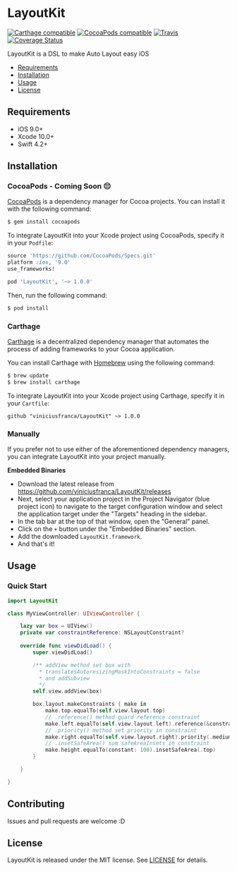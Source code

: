 # LayoutKit

[![Carthage compatible](https://img.shields.io/badge/Carthage-compatible-4BC51D.svg?style=flat)](https://github.com/Carthage/Carthage)
[![CocoaPods compatible](https://img.shields.io/cocoapods/v/LayoutKit.svg)](https://cocoapods.org/pods/LayoutKit)
[![Travis](https://img.shields.io/travis/viniciusfranca/LayoutKit/master.svg)](https://travis-ci.org/viniciusfranca/LayoutKit/branches)
[![Coverage Status](https://coveralls.io/repos/github/viniciusfranca/LayoutKit/badge.svg?branch=master)](https://coveralls.io/github/viniciusfranca/LayoutKit?branch=master)

LayoutKit is a DSL to make Auto Layout easy iOS

- [Requirements](#requirements)
- [Installation](#installation)
- [Usage](#usage)
- [License](#license)

## Requirements

- iOS 9.0+
- Xcode 10.0+
- Swift 4.2+

## Installation

### CocoaPods - Coming Soon 😔

[CocoaPods](http://cocoapods.org) is a dependency manager for Cocoa projects. You can install it with the following command:

```bash
$ gem install cocoapods
```

To integrate LayoutKit into your Xcode project using CocoaPods, specify it in your `Podfile`:

```ruby
source 'https://github.com/CocoaPods/Specs.git'
platform :ios, '9.0'
use_frameworks!

pod 'LayoutKit', '~> 1.0.0'
```

Then, run the following command:

```bash
$ pod install
```

### Carthage

[Carthage](https://github.com/Carthage/Carthage) is a decentralized dependency manager that automates the process of adding frameworks to your Cocoa application.

You can install Carthage with [Homebrew](http://brew.sh/) using the following command:

```bash
$ brew update
$ brew install carthage
```

To integrate LayoutKit into your Xcode project using Carthage, specify it in your `Cartfile`:

```ogdl
github "viniciusfranca/LayoutKit" ~> 1.0.0
```

### Manually

If you prefer not to use either of the aforementioned dependency managers, you can integrate LayoutKit into your project manually.

<strong>Embedded Binaries</strong>

- Download the latest release from https://github.com/viniciusfranca/LayoutKit/releases
- Next, select your application project in the Project Navigator (blue project icon) to navigate to the target configuration window and select the application target under the "Targets" heading in the sidebar.
- In the tab bar at the top of that window, open the "General" panel.
- Click on the `+` button under the "Embedded Binaries" section.
- Add the downloaded `LayoutKit.framework`.
- And that's it!

## Usage

### Quick Start

```swift
import LayoutKit

class MyViewController: UIViewController {

    lazy var box = UIView()
    private var constraintReference: NSLayoutConstraint?
    
    override func viewDidLoad() {
        super.viewDidLoad()

        /** addView method set box with 
          * translatesAutoresizingMaskIntoConstraints = false 
          * and addSubview
          */
        self.view.addView(box)

        box.layout.makeConstraints { make in
            make.top.equalTo(self.view.layout.top)
            // .reference() method guard reference constraint
            make.left.equalTo(self.view.layout.left).reference(&constraintReference)
            // .priority() method set priority in constraint
            make.right.equalTo(self.view.layout.right).priority(.medium)
            // .insetSafeArea() sum safeAreaInsets in constraint
            make.height.equalTo(constant: 100).insetSafeArea(.top)
        }

    }

}
```

## Contributing

Issues and pull requests are welcome :D

## License

LayoutKit is released under the MIT license. See [LICENSE](https://github.com/viniciusfranca/LayoutKit/blob/master/LICENSE) for details.
